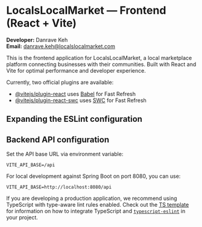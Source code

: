 # LocalsLocalMarket — Frontend (React + Vite)

**Developer:** Danrave Keh  
**Email:** danrave.keh@localslocalmarket.com

This is the frontend application for LocalsLocalMarket, a local marketplace platform connecting businesses with their communities. Built with React and Vite for optimal performance and developer experience.

Currently, two official plugins are available:

- [@vitejs/plugin-react](https://github.com/vitejs/vite-plugin-react/blob/main/packages/plugin-react) uses [Babel](https://babeljs.io/) for Fast Refresh
- [@vitejs/plugin-react-swc](https://github.com/vitejs/vite-plugin-react/blob/main/packages/plugin-react-swc) uses [SWC](https://swc.rs/) for Fast Refresh

## Expanding the ESLint configuration
## Backend API configuration

Set the API base URL via environment variable:

```
VITE_API_BASE=/api
```

For local development against Spring Boot on port 8080, you can use:

```
VITE_API_BASE=http://localhost:8080/api
```


If you are developing a production application, we recommend using TypeScript with type-aware lint rules enabled. Check out the [TS template](https://github.com/vitejs/vite/tree/main/packages/create-vite/template-react-ts) for information on how to integrate TypeScript and [`typescript-eslint`](https://typescript-eslint.io) in your project.
